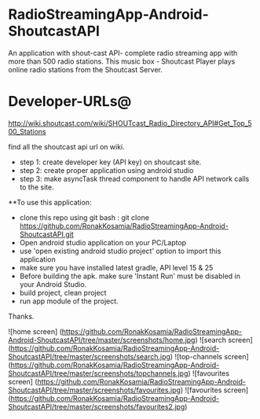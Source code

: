 # RadioStreamingApp-Android-ShoutcastAPI
An application with shout-cast API- complete radio streaming app with more than 500 radio stations.
This music box - Shoutcast Player plays online radio stations from the Shoutcast Server.

# Developer-URLs@
http://wiki.shoutcast.com/wiki/SHOUTcast_Radio_Directory_API#Get_Top_500_Stations

find all the shoutcast api url on wiki. 


- step 1: create developer key (API key) on shoutcast site.
- step 2: create proper application using android studio 
- step 3: make asyncTask thread component to handle API network calls to the site. 

**To use this application: 

- clone this repo using git bash : git clone https://github.com/RonakKosamia/RadioStreamingApp-Android-ShoutcastAPI.git
- Open android studio application on your PC/Laptop
- use 'open existing android studio project' option to import this application
- make sure you have installed latest gradle, API level 15 & 25
- Before building the apk. make sure 'Instant Run' must be disabled in your Android Studio.
- build project, clean project
- run app module of the project. 


Thanks.
 
 ![home screen] (https://github.com/RonakKosamia/RadioStreamingApp-Android-ShoutcastAPI/tree/master/screenshots/home.jpg)
 ![search screen] (https://github.com/RonakKosamia/RadioStreamingApp-Android-ShoutcastAPI/tree/master/screenshots/search.jpg)
 ![top-channels screen] (https://github.com/RonakKosamia/RadioStreamingApp-Android-ShoutcastAPI/tree/master/screenshots/topchannels.jpg)
 ![favourites screen] (https://github.com/RonakKosamia/RadioStreamingApp-Android-ShoutcastAPI/tree/master/screenshots/favourites.jpg)
 ![favourites screen] (https://github.com/RonakKosamia/RadioStreamingApp-Android-ShoutcastAPI/tree/master/screenshots/favourites2.jpg)
